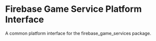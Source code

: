 # Firebase Game Service Platform Interface

A common platform interface for the firebase_game_services package.